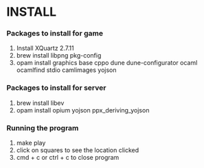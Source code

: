 # INSTALL

### Packages to install for game
1. Install XQuartz 2.7.11
2. brew install libpng pkg-config
4. opam install graphics base cppo dune dune-configurator ocaml ocamlfind stdio camlimages yojson

### Packages to install for server
1. brew install libev
2. opam install opium yojson ppx_deriving_yojson

### Running the program
1. make play
2. click on squares to see the location clicked
3. cmd + c or ctrl + c to close program
